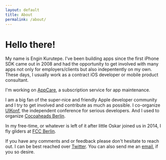 ```yaml
---
layout: default
title: About
permalink: /about/
---
```


# Hello there!

My name is Engin Kurutepe. I've been building apps since the first iPhone SDK came out in 2008 and had the opportunity to get involved with many apps not only for employers/clients but also indepentently on my own. These days, I usually work as a contract iOS developer or mobile product consultant. 

I'm working on [AppCare](https://appcare.io), a subscription service for app maintenance.

I am a big fan of the super-nice and friendly Apple developer community and I try to get involved and contribute as much as possible. I co-organize [UIKonf](http://www.uikonf.com), the independent conference for serious developers. And I used to organize [Cocoaheads Berlin](http://www.cocoaheads-berlin.org).

In my free-time, or whatever is left of it after little Oskar joined us in 2014, I fly gliders at [FCC Berlin](http://www.fccberlin.de).

If you have any comments and or feedback please don't hesitate to reach out. I can be best reached over [Twitter](https://twitter.com/ekurutepe). You can also send me an [email](mailto:engin@kurutepe.com), if you so desire.